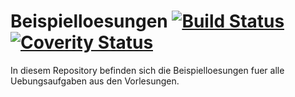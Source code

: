 # Beispielloesungen [![Build Status](https://travis-ci.org/nordakademie-einfuehrung-java/beispielloesungen.svg?branch=master)](https://travis-ci.org/nordakademie-einfuehrung-java/beispielloesungen) [![Coverity Status](https://scan.coverity.com/projects/6652/badge.svg)](https://scan.coverity.com/projects/nordakademie-einfuehrung-java-beispielloesungen)

In diesem Repository befinden sich die Beispielloesungen fuer alle Uebungsaufgaben aus den Vorlesungen.
